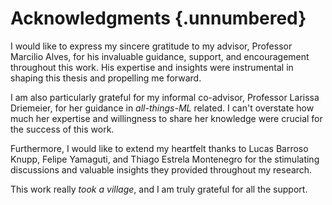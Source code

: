 # Acknowledgments {.unnumbered}

I would like to express my sincere gratitude to my advisor, Professor Marcilio Alves, for his invaluable guidance, support, and encouragement throughout this work. His expertise and insights were instrumental in shaping this thesis and propelling me forward.

I am also particularly grateful for my informal co-advisor, Professor Larissa Driemeier, for her guidance in *all-things-ML* related. I can't overstate how much her expertise and willingness to share her knowledge were crucial for the success of this work.

Furthermore, I would like to extend my heartfelt thanks to Lucas Barroso Knupp, Felipe Yamaguti, and Thiago Estrela Montenegro for the stimulating discussions and valuable insights they provided throughout my research.

This work really *took a village*, and I am truly grateful for all the support.
